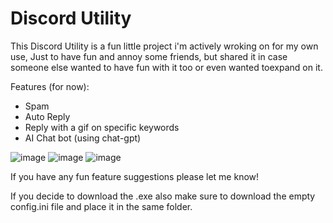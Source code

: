 # Discord Utility

This Discord Utility is a fun little project i'm actively wroking on for my own use, 
Just to have fun and annoy some friends, but shared it in case someone else wanted to have fun with it too or even wanted toexpand on it.

Features (for now):
- Spam
- Auto Reply
- Reply with a gif on specific keywords
- AI Chat bot (using chat-gpt)

![image](https://github.com/Deagarys/DiscordUtility/assets/37025496/3195406b-e0ac-4431-b09f-6aabd3c8cbe7)
![image](https://github.com/Deagarys/DiscordUtility/assets/37025496/fb20fdbc-b489-4795-963a-5b6a37ba7c6d)
![image](https://github.com/Deagarys/DiscordUtility/assets/37025496/e9a0682a-ab3a-4b21-bb0d-d9f8d6fed973)

If you have any fun feature suggestions please let me know!

If you decide to download the .exe also make sure to download the empty config.ini file and place it in the same folder.
